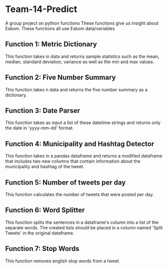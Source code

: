 # Team-14-Predict
A group project on python functions
These functions give us insight about Eskom.
These functions all use Eskom data/variables

## Function 1: Metric Dictionary 
This function takes in data and returns sample statistics such as the mean, median, standard deviation, variance as well as the min
and max values.

## Function 2: Five Number Summary
This function takes n data and returns the five number summary as a dictionary.

## Function 3: Date Parser
This function takes as input a list of these datetime strings and returns only the date in 'yyyy-mm-dd' format.

## Function 4: Municipality and Hashtag Detector
This function takes in a pandas dataframe and returns a modified dataframe that includes two new columns that contain information about the municipality and hashtag of the tweet.

## Function 5: Number of tweets per day
This function calculates the number of tweets that were posted per day.

## Function 6: Word Splitter
This function splits the sentences in a dataframe's column into a list of the separate words. The created lists should be placed in a column named 'Split Tweets' in the original dataframe.

## Function 7: Stop Words
 This function removes english stop words from a tweet.






